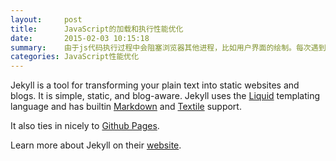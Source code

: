```yaml
---
layout:     post
title:      JavaScript的加载和执行性能优化
date:       2015-02-03 10:15:18
summary:    由于js代码执行过程中会阻塞浏览器其他进程，比如用户界面的绘制。每次遇到<script>标签，页面都必须停下下等待页面下载（如果是外链文件）并执行，然后继续处理其他部分。尽管如此还是有几种方法减少JavaScript对性能的影响：
categories: JavaScript性能优化
---
```


Jekyll is a tool for transforming your plain text into static websites and 
blogs. It is simple, static, and blog-aware. Jekyll uses the 
[Liquid](http://docs.shopify.com/themes/liquid-basics) templating
language and has builtin [Markdown](http://daringfireball.net/projects/markdown/)
and [Textile](http://en.wikipedia.org/wiki/Textile_(markup_language)) support.

It also ties in nicely to [Github Pages](https://pages.github.com/).

Learn more about Jekyll on their [website](http://jekyllrb.com/).
